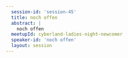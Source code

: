 ```yaml
---
  session-id: 'session-45'
  title: noch offen
  abstract: |
    noch offen
  meetupId: cyberland-ladies-night-newcomer
  speaker-id: 'noch offen'
  layout: session
---
```


